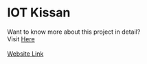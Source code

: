 # IOT Kissan


Want to know more about this project in detail?<br>
Visit [Here](https://drive.google.com/file/d/1NGlXHttykOF_v96Qw_gVaLgw2tXd5Q_T/view?usp=sharing)<br>
<br>
[Website Link](https://iot-kissan-frontend.vercel.app/)
